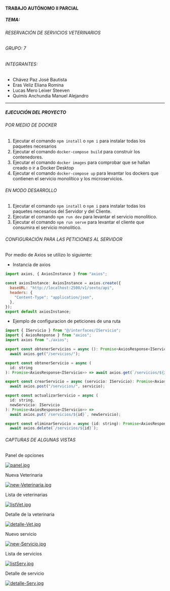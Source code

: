 ####  TRABAJO AUTÓNOMO II PARCIAL
#####  TEMA:
######  RESERVACIÓN DE SERVICIOS VETERINARIOS
###### GRUPO: 7
###### INTEGRANTES: 
- Chávez Paz José Bautista
- Eras Veliz Eliana Romina 
- Lucas Mero Leixer Steeven
- Quimis Anchundia Manuel Alejandro


------------
##### EJECUCIÓN DEL PROYECTO
###### POR MEDIO DE DOCKER
1.  Ejecutar el comando ``npm install`` o ``npm i`` para instalar todas los paquetes necesarios
2. Ejecutar el comando ``docker-compose build`` para construir los contenedores.
3. Ejecutar el comando ``docker images`` para comprobar que se hallan creado o ir a Docker Desktop
4. Ejecutar el comando ``docker-compose up`` para levantar los dockers que contienen el servicio monolítico y los microservicios.

###### EN MODO DESARROLLO
1.  Ejecutar el comando ``npm install`` o ``npm i`` para instalar todas los paquetes necesarios del Servidor y del Cliente.
2. Ejecutar el comando ``npm run dev`` para levantar el servicio monolitico.
3. Ejecutar el comando ``npm run serve`` para levantar el cliente que consumira el servicio monolitico.


###### CONFIGURACIÓN PARA LAS PETICIONES AL SERVIDOR
Por medio de Axios se utilizo lo siguiente:
- Instancia de axios

```javascript
import axios, { AxiosInstance } from "axios";

const axiosInstance: AxiosInstance = axios.create({
  baseURL: "http://localhost:2500/v1/sexto/api",
  headers: {
    "Content-Type": "application/json",
  },
});
export default axiosInstance;

```

- Ejemplo de configuracion de peticiones de una ruta

```javascript
import { IServicio } from "@/interfaces/IServicio";
import { AxiosResponse } from "axios";
import axios from "./axios";

export const obtenerServicios = async (): Promise<AxiosResponse<IServicio[]>> =>
  await axios.get("/servicios/");

export const obtenerServicio = async (
  id: string
): Promise<AxiosResponse<IServicio>> => await axios.get(`/servicios/${id}`);

export const crearServicio = async (servicio: IServicio): Promise<AxiosResponse> =>
  await axios.post("/servicios/", servicio);

export const actualizarServicio = async (
  id: string,
  newServicio: IServicio
): Promise<AxiosResponse<IServicio>> =>
  await axios.put(`/servicios/${id}`, newServicio);

export const eliminarServicio = async (id: string): Promise<AxiosResponse> =>
  await axios.delete(`/servicios/${id}`);


```

###### CAPTURAS DE ALGUNAS VISTAS
Panel de opciones

[![panel.jpg](https://i.postimg.cc/hvXRns5q/panel.jpg)](https://postimg.cc/ctGbMRWD)

Nueva Veterinaria 

[![new-Veterinaria.jpg](https://i.postimg.cc/sfLRmFMf/new-Veterinaria.jpg)](https://postimg.cc/yW056bh2)

Lista de veterinarias

[![listVet.jpg](https://i.postimg.cc/qqWVvKP6/listVet.jpg)](https://postimg.cc/4HvF8YNX)

Detalle de la veterinaria

[![detalle-Vet.jpg](https://i.postimg.cc/4dLRjqw5/detalle-Vet.jpg)](https://postimg.cc/dkyfyWbk)

Nuevo servicio

[![new-Servicio.jpg](https://i.postimg.cc/Dyb3YCGr/new-Servicio.jpg)](https://postimg.cc/bs85Z93r)

Lista de servicios

[![listServ.jpg](https://i.postimg.cc/Qtxr4hgC/listServ.jpg)](https://postimg.cc/qtYYgf5H)

Detalle de servicio 

[![detalle-Serv.jpg](https://i.postimg.cc/25xD7VZg/detalle-Serv.jpg)](https://postimg.cc/CZdXFMJ4)


